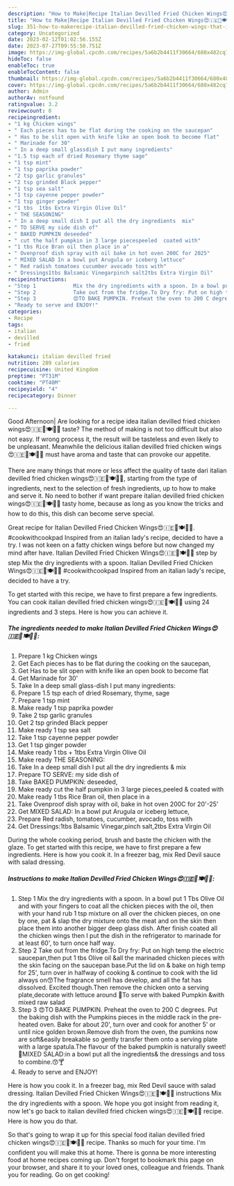 ```yaml
---
description: "How to Make|Recipe Italian Devilled Fried Chicken Wings😍🇮🇪🐣🍽🍷🍾 {That is Delicious"
title: "How to Make|Recipe Italian Devilled Fried Chicken Wings😍🇮🇪🐣🍽🍷🍾 {That is Delicious"
slug: 351-how-to-makerecipe-italian-devilled-fried-chicken-wings-that-is-delicious
category: Uncategorized
date: 2023-02-12T01:02:56.155Z
date: 2023-07-27T09:55:50.751Z
image: https://img-global.cpcdn.com/recipes/5a6b2b4411f30664/680x482cq70/italian-devilled-fried-chicken-wings-recipe-main-photo.jpg
hideToc: false
enableToc: true
enableTocContent: false
thumbnail: https://img-global.cpcdn.com/recipes/5a6b2b4411f30664/680x482cq70/italian-devilled-fried-chicken-wings-recipe-main-photo.jpg
cover: https://img-global.cpcdn.com/recipes/5a6b2b4411f30664/680x482cq70/italian-devilled-fried-chicken-wings-recipe-main-photo.jpg
author: Admin
authorAv: notfound
ratingvalue: 3.2
reviewcount: 8
recipeingredient:
- "1 kg Chicken wings"
- " Each pieces has to be flat during the cooking on the saucepan"
- " Has to be slit open with knife like an open book to become flat"
- " Marinade for 30"
- " In a deep small glassdish I put many ingredients"
- "1.5 tsp each of dried Rosemary thyme sage"
- "1 tsp mint"
- "1 tsp paprika powder"
- "2 tsp garlic granules"
- "2 tsp grinded Black pepper"
- "1 tsp sea salt"
- "1 tsp cayenne pepper powder"
- "1 tsp ginger powder"
- "1 tbs  1tbs Extra Virgin Olive Oil"
- " THE SEASONING"
- " In a deep small dish I put all the dry ingredients  mix"
- " TO SERVE my side dish of"
- " BAKED PUMPKIN deseeded"
- " cut the half pumpkin in 3 large piecespeeled  coated with"
- "1 tbs Rice Bran oil then place in a"
- " Ovenproof dish spray with oil bake in hot oven 200C for 2025"
- " MIXED SALAD In a bowl put Arugula or iceberg lettuce"
- " Red radish tomatoes cucumber avocado toss with"
- " Dressings1tbs Balsamic Vinegarpinch salt2tbs Extra Virgin Oil"
recipeinstructions:
- "Step 1            Mix the dry ingredients with a spoon. In a bowl put 1 Tbs Olive Oil and with your fingers to coat all the chicken pieces with the oil, then with your hand rub 1 tsp mixture on all over the chicken pieces, on one by one, pat &amp; slap the dry mixture onto the meat and on the skin then place them into another bigger deep glass dish. After finish coated all the chicken wings then I put the dish in the refrigerator to marinade for at least 60&#39;, to turn once half way."
- "Step 2            Take out from the fridge.To Dry fry: Put on high temp the electric saucepan,then put 1 tbs Olive oil &amp;all the marinaded chicken pieces with the skin facing on the saucepan base.Put the lid on &amp; bake on high temp for 25&#39;, turn over in halfway of cooking &amp; continue to cook with the lid always on😙The fragrance smell has develop, and all the fat has dissolved. Excited though.Then remove the chicken onto a serving plate,decorate with lettuce around 🤗To serve with baked Pumpkin &amp;with mixed raw salad"
- "Step 3            😍TO BAKE PUMPKIN. Preheat the oven to 200 C degrees. Put the baking dish with the Pumpkins pieces in the middle rack in the pre-heated oven. Bake for about 20&#39;, turn over and cook for another 5&#39; or until nice golden brown.Remove dish from the oven, the pumkins now are soft&amp;easily breakable so gently transfer them onto a serving plate with a large spatula.The flavour of the baked pumpkin is naturally sweet!🍅MIXED SALAD:in a bowl put all the ingredients&amp; the dressings and toss to combine.😙🍸"
- "Ready to serve and ENJOY!"
categories:
- Recipe
tags:
- italian
- devilled
- fried

katakunci: italian devilled fried 
nutrition: 289 calories
recipecuisine: United Kingdom
preptime: "PT31M"
cooktime: "PT40M"
recipeyield: "4"
recipecategory: Dinner

---
```



Good Afternoon| Are looking for a recipe idea italian devilled fried chicken wings😍🇮🇪🐣🍽🍷🍾 taste? The method of making is not too difficult but also not easy. If wrong process it, the result will be tasteless and even likely to be unpleasant. Meanwhile the delicious italian devilled fried chicken wings😍🇮🇪🐣🍽🍷🍾 must have aroma and taste that can provoke our appetite.






There are many things that more or less affect the quality of taste dari italian devilled fried chicken wings😍🇮🇪🐣🍽🍷🍾, starting from the type of ingredients, next to the selection of fresh ingredients, up to how to make and serve it. No need to bother if want prepare italian devilled fried chicken wings😍🇮🇪🐣🍽🍷🍾 tasty home, because as long as you know the tricks and how to do this, this dish can become serve special.


Great recipe for Italian Devilled Fried Chicken Wings😍🇮🇪🐣🍽🍷🍾. #cookwithcookpad Inspired from an italian lady&#39;s recipe, decided to have a try. I was not keen on a fatty chicken wings before but now changed my mind after have. Italian Devilled Fried Chicken Wings😍🇮🇪🐣🍽🍷🍾 step by step Mix the dry ingredients with a spoon. Italian Devilled Fried Chicken Wings😍🇮🇪🐣🍽🍷🍾 #cookwithcookpad Inspired from an italian lady&#39;s recipe, decided to have a try.


To get started with this recipe, we have to first prepare a few ingredients. You can cook italian devilled fried chicken wings😍🇮🇪🐣🍽🍷🍾 using 24 ingredients and 3 steps. Here is how you can achieve it.

<!--inarticleads1-->

##### The ingredients needed to make Italian Devilled Fried Chicken Wings😍🇮🇪🐣🍽🍷🍾:

1. Prepare 1 kg Chicken wings
1. Get  Each pieces has to be flat during the cooking on the saucepan,
1. Get  Has to be slit open with knife like an open book to become flat
1. Get  Marinade for 30&#39;
1. Take  In a deep small glass-dish I put many ingredients:
1. Prepare 1.5 tsp each of dried Rosemary, thyme, sage
1. Prepare 1 tsp mint
1. Make ready 1 tsp paprika powder
1. Take 2 tsp garlic granules
1. Get 2 tsp grinded Black pepper
1. Make ready 1 tsp sea salt
1. Take 1 tsp cayenne pepper powder
1. Get 1 tsp ginger powder
1. Make ready 1 tbs + 1tbs Extra Virgin Olive Oil
1. Make ready  THE SEASONING:
1. Take  In a deep small dish I put all the dry ingredients &amp; mix
1. Prepare  TO SERVE: my side dish of
1. Take  BAKED PUMPKIN: deseeded,
1. Make ready  cut the half pumpkin in 3 large pieces,peeled &amp; coated with
1. Make ready 1 tbs Rice Bran oil, then place in a
1. Take  Ovenproof dish spray with oil, bake in hot oven 200C for 20&#39;-25&#39;
1. Get  MIXED SALAD: In a bowl put Arugula or iceberg lettuce,
1. Prepare  Red radish, tomatoes, cucumber, avocado, toss with
1. Get  Dressings:1tbs Balsamic Vinegar,pinch salt,2tbs Extra Virgin Oil


During the whole cooking period, brush and baste the chicken with the glaze. To get started with this recipe, we have to first prepare a few ingredients. Here is how you cook it. In a freezer bag, mix Red Devil sauce with salad dressing. 

<!--inarticleads2-->

##### Instructions to make Italian Devilled Fried Chicken Wings😍🇮🇪🐣🍽🍷🍾:

1. Step 1            Mix the dry ingredients with a spoon. In a bowl put 1 Tbs Olive Oil and with your fingers to coat all the chicken pieces with the oil, then with your hand rub 1 tsp mixture on all over the chicken pieces, on one by one, pat &amp; slap the dry mixture onto the meat and on the skin then place them into another bigger deep glass dish. After finish coated all the chicken wings then I put the dish in the refrigerator to marinade for at least 60&#39;, to turn once half way.
1. Step 2            Take out from the fridge.To Dry fry: Put on high temp the electric saucepan,then put 1 tbs Olive oil &amp;all the marinaded chicken pieces with the skin facing on the saucepan base.Put the lid on &amp; bake on high temp for 25&#39;, turn over in halfway of cooking &amp; continue to cook with the lid always on😙The fragrance smell has develop, and all the fat has dissolved. Excited though.Then remove the chicken onto a serving plate,decorate with lettuce around 🤗To serve with baked Pumpkin &amp;with mixed raw salad
1. Step 3            😍TO BAKE PUMPKIN. Preheat the oven to 200 C degrees. Put the baking dish with the Pumpkins pieces in the middle rack in the pre-heated oven. Bake for about 20&#39;, turn over and cook for another 5&#39; or until nice golden brown.Remove dish from the oven, the pumkins now are soft&amp;easily breakable so gently transfer them onto a serving plate with a large spatula.The flavour of the baked pumpkin is naturally sweet!🍅MIXED SALAD:in a bowl put all the ingredients&amp; the dressings and toss to combine.😙🍸
1. Ready to serve and ENJOY!

Here is how you cook it. In a freezer bag, mix Red Devil sauce with salad dressing. Italian Devilled Fried Chicken Wings😍🇮🇪🐣🍽🍷🍾 instructions Mix the dry ingredients with a spoon. We hope you got insight from reading it, now let&#39;s go back to italian devilled fried chicken wings😍🇮🇪🐣🍽🍷🍾 recipe. Here is how you do that. 

So that's going to wrap it up for this special food italian devilled fried chicken wings😍🇮🇪🐣🍽🍷🍾 recipe. Thanks so much for your time. I'm confident you will make this at home. There is gonna be more interesting food at home recipes coming up. Don't forget to bookmark this page on your browser, and share it to your loved ones, colleague and friends. Thank you for reading. Go on get cooking!
